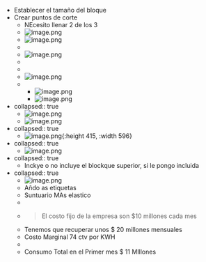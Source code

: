 - Establecer el tamaño del bloque
- Crear puntos de corte
	- NEcesito llenar 2 de los 3
	- ![image.png](../assets/image_1640267718858_0.png)
	- ![image.png](../assets/image_1640267730869_0.png)
	-
	- ![image.png](../assets/image_1640267745974_0.png)
	-
	-
	- ![image.png](../assets/image_1640267758311_0.png)
	-
		- ![image.png](../assets/image_1640267786835_0.png)
		- ![image.png](../assets/image_1640267801526_0.png)
- collapsed:: true
	- ![image.png](../assets/image_1640267810773_0.png)
	- ![image.png](../assets/image_1640267836094_0.png)
- collapsed:: true
	- ![image.png](../assets/image_1640267270922_0.png){:height 415, :width 596}
- collapsed:: true
	- ![image.png](../assets/image_1640267280143_0.png)
- collapsed:: true
	- Inckye o no incluye el blockque superior, si le pongo incluida
- collapsed:: true
	- ![image.png](../assets/image_1640267312218_0.png)
	- Añdo as etiquetas
	- Suntuario MAs elastico
	-
	- >El costo fijo  de la empresa son $10 millones cada mes
	- Tenemos que recuperar unos $ 20 millones mensuales
	- Costo Marginal 74 ctv por KWH
	-
	- Consumo Total  en el Primer mes  $ 11 MIllones